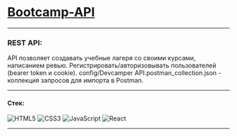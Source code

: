 # [Bootcamp-API](https://devcamp-back.herokuapp.com)
---
### REST API:
API позволяет создавать учебные лагеря со своими курсами, написанием ревью. Регистрировать/авторизовывать пользователей (bearer token и cookie). config/Devcamper API.postman_collection.json - коллекция запросов для импорта в Postman.
___

#### Стек:

![HTML5](https://img.shields.io/badge/-HTML5-141130?style=flat-square&logo=HTML5&logoColor=FF0000)
![CSS3](https://img.shields.io/badge/-CSS3-141130?style=flat-square&logo=CSS3&logoColor=009900)
![JavaScript](https://img.shields.io/badge/-JavaScript-141130?style=flat-square&logo=JavaScript&logoColor=yellow)
![React](https://img.shields.io/badge/-React-141130?style=flat-square&logo=React&)

---

